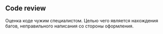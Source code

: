 ## Code review

Оценка коде чужим специалистом. Целью чего является нахождения багов, неправильного написания со стороны оформления.
